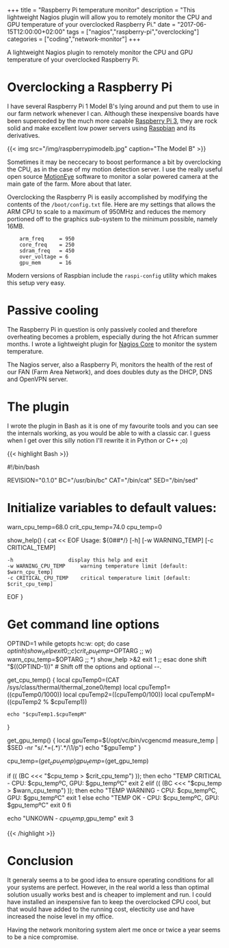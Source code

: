 +++
title = "Raspberry Pi temperature monitor"
description = "This lightweight Nagios plugin will allow you to remotely monitor the CPU and GPU temperature of your overclocked Raspberry Pi."
date = "2017-06-15T12:00:00+02:00"
tags = ["nagios","raspberry-pi","overclocking"]
categories = ["coding","network-monitor"]
+++

[//]: # (TODO:  Add links to GitHub page)

A lightweight Nagios plugin to remotely monitor the CPU and GPU temperature of your overclocked Raspberry Pi.

# Overclocking a Raspberry Pi
I have several Raspberry Pi 1 Model B's lying around and put them to use in our farm network whenever I can. Although 
these inexpensive boards have been superceded by the much more capable <a href="https://www.raspberrypi.org/products/raspberry-pi-3-model-b/">
Raspberry Pi 3</a>, they are rock solid and make excellent low power servers using <a href="http://raspbian.org/">Raspbian</a> and its 
derivatives. 

{{< img src="/img/raspberrypimodelb.jpg" caption="The Model B" >}}

Sometimes it may be neccecary to boost performance a bit by overclocking the CPU, as in the case of my motion detection
server. I use the really useful open source <a href="https://github.com/ccrisan/motioneye">MotionEye</a> software to monitor
a solar powered camera at the main gate of the farm. More about that later. 

Overclocking the Raspberry Pi is easily accomplished by modifying the contents of the `/boot/config.txt` file. 
Here are my settings that allows the ARM CPU to scale to a maximum of 950MHz and reduces the memory 
portioned off to the graphics sub-system to the minimum possible, namely 16MB.

```
    arm_freq     = 950
    core_freq    = 250
    sdram_freq   = 450
    over_voltage = 6
    gpu_mem      = 16
```

Modern versions of Raspbian include the `raspi-config` utility which makes this setup very easy. 

# Passive cooling
The Raspberry Pi in question is only passively cooled and therefore overheating becomes a problem, especially during the hot African 
summer months. I wrote a lightweight plugin for <a href="https://www.nagios.org/projects/nagios-core/">Nagios Core</a> to monitor the 
system temperature.

The Nagios server, also a Raspberry Pi, monitors the health of the rest of our FAN (Farm Area Network), and does doubles duty as the DHCP, DNS and OpenVPN 
server.


# The plugin
I wrote the plugin in Bash as it is one of my favourite tools and you can see the internals working, as you would be able to with  a 
classic car. I guess when I get over this silly notion I'll rewrite it in Python or C++ ;o)

{{< highlight Bash >}}

#!/bin/bash

REVISION="0.1.0"
BC="/usr/bin/bc"
CAT="/bin/cat"
SED="/bin/sed"

# Initialize variables to default values:
warn_cpu_temp=68.0
crit_cpu_temp=74.0
cpu_temp=0

show_help() {
cat << EOF
Usage: ${0##*/} [-h] [-w WARNING_TEMP] [-c CRITICAL_TEMP]

    -h                  display this help and exit
    -w WARNING_CPU_TEMP     warning temperature limit [default: $warn_cpu_temp]
    -c CRITICAL_CPU_TEMP    critical temperature limit [default: $crit_cpu_temp]
EOF
}

# Get command line options
OPTIND=1
while getopts hc:w: opt; do
    case $opt in
        h)
            show_help
            exit 0
            ;;
        c)  crit_cpu_temp=$OPTARG
            ;;
        w)  warn_cpu_temp=$OPTARG
            ;;
        *)
            show_help >&2
            exit 1
            ;;
    esac
done
shift "$((OPTIND-1))" # Shift off the options and optional --.

get_cpu_temp() {
    local cpuTemp0=$($CAT /sys/class/thermal/thermal_zone0/temp)
    local cpuTemp1=$(($cpuTemp0/1000))
    local cpuTemp2=$(($cpuTemp0/100))
    local cpuTempM=$(($cpuTemp2 % $cpuTemp1))

    echo "$cpuTemp1.$cpuTempM"
}

get_gpu_temp() {
    local gpuTemp=$(/opt/vc/bin/vcgencmd measure_temp | $SED -nr "s/.*=(.*)'.*/\1/p")
    echo "$gpuTemp"
}

cpu_temp=$(get_cpu_temp)
gpu_temp=$(get_gpu_temp)

if (( $($BC <<< "$cpu_temp > $crit_cpu_temp") )); then
    echo "TEMP CRITICAL - CPU: $cpu_tempºC, GPU: $gpu_tempºC"
    exit 2
elif (( $($BC <<< "$cpu_temp > $warn_cpu_temp") )); then
    echo "TEMP WARNING - CPU: $cpu_tempºC, GPU: $gpu_tempºC"
    exit 1
else
    echo "TEMP OK - CPU: $cpu_tempºC, GPU: $gpu_tempºC"
    exit 0
fi

echo "UNKOWN - $cpu_temp,$gpu_temp"
exit 3

{{< /highlight >}}

# Conclusion
It generaly seems a to be good idea to ensure operating conditions for all your systems are perfect. However, in the real world 
a less than optimal solution usually works best and is cheaper to implement and run. I could have installed an inexpensive fan to keep
the overclocked CPU cool, but that would have added to the running cost, electicity use and have increased the noise level in my office. 

Having the network monitoring system alert me once or twice a year seems to be a nice compromise.

